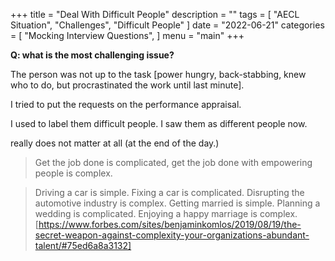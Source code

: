 +++
title = "Deal With Difficult People"
description = ""
tags = [
    "AECL Situation",
    "Challenges",
    "Difficult People"
]
date = "2022-06-21"
categories = [
    "Mocking Interview Questions",
]
menu = "main"
+++

**Q: what is the most challenging issue?**

The person was not up to the task [power hungry, back-stabbing, knew who to do, but procrastinated the work until last minute].

I tried to put the requests on the performance appraisal.  

I used to label them difficult people.  I saw them as different people now.

really does not matter at all (at the end of the day.)

> Get the job done is complicated, get the job done with empowering people is complex.

> Driving a car is simple. Fixing a car is complicated. Disrupting the automotive industry is complex. 
> Getting married is simple. Planning a wedding is complicated. Enjoying a happy marriage is complex.
> [https://www.forbes.com/sites/benjaminkomlos/2019/08/19/the-secret-weapon-against-complexity-your-organizations-abundant-talent/#75ed6a8a3132]

